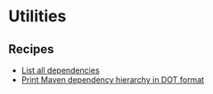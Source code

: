 # Utilities

## Recipes

* [List all dependencies](listdependencies.md)
* [Print Maven dependency hierarchy in DOT format](printmavenasdot.md)


